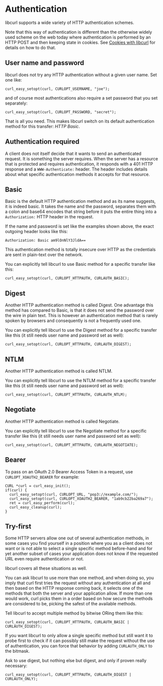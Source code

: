 # Authentication

libcurl supports a wide variety of HTTP authentication schemes.

Note that this way of authentication is different than the otherwise widely
used scheme on the web today where authentication is performed by an HTTP POST
and then keeping state in cookies. See [Cookies with libcurl](cookies.md)
for details on how to do that.

## User name and password

libcurl does not try any HTTP authentication without a given user name. Set
one like:

    curl_easy_setopt(curl, CURLOPT_USERNAME, "joe");

and of course most authentications also require a set password that you set
separately:

    curl_easy_setopt(curl, CURLOPT_PASSWORD, "secret");

That is all you need. This makes libcurl switch on its default authentication
method for this transfer: *HTTP Basic*.

## Authentication required

A client does not itself decide that it wants to send an authenticated
request. It is something the server requires. When the server has a resource
that is protected and requires authentication, it responds with a 401 HTTP
response and a `WWW-Authenticate:` header. The header includes details about
what specific authentication methods it accepts for that resource.

## Basic

Basic is the default HTTP authentication method and as its name suggests, it
is indeed basic. It takes the name and the password, separates them with a
colon and base64 encodes that string before it puts the entire thing into a
`Authorization:` HTTP header in the request.

If the name and password is set like the examples shown above, the exact
outgoing header looks like this:

    Authorization: Basic am9lOnNlY3JldA==

This authentication method is totally insecure over HTTP as the credentials
are sent in plain-text over the network.

You can explicitly tell libcurl to use Basic method for a specific transfer
like this:

    curl_easy_setopt(curl, CURLOPT_HTTPAUTH, CURLAUTH_BASIC);

## Digest

Another HTTP authentication method is called Digest. One advantage this method
has compared to Basic, is that it does not send the password over the wire in
plain text. This is however an authentication method that is rarely spoken by
browsers and consequently is not a frequently used one.

You can explicitly tell libcurl to use the Digest method for a specific
transfer like this (it still needs user name and password set as well):

    curl_easy_setopt(curl, CURLOPT_HTTPAUTH, CURLAUTH_DIGEST);

## NTLM

Another HTTP authentication method is called NTLM.

You can explicitly tell libcurl to use the NTLM method for a specific transfer
like this (it still needs user name and password set as well):

    curl_easy_setopt(curl, CURLOPT_HTTPAUTH, CURLAUTH_NTLM);

## Negotiate

Another HTTP authentication method is called Negotiate.

You can explicitly tell libcurl to use the Negotiate method for a specific
transfer like this (it still needs user name and password set as well):

    curl_easy_setopt(curl, CURLOPT_HTTPAUTH, CURLAUTH_NEGOTIATE);

## Bearer

To pass on an OAuth 2.0 Bearer Access Token in a request, use
`CURLOPT_XOAUTH2_BEARER` for example:

    CURL *curl = curl_easy_init();
    if(curl) {
      curl_easy_setopt(curl, CURLOPT_URL, "pop3://example.com/");
      curl_easy_setopt(curl, CURLOPT_XOAUTH2_BEARER, "1ab9cb22ba269a7");
      ret = curl_easy_perform(curl);
      curl_easy_cleanup(curl);
    }

## Try-first

Some HTTP servers allow one out of several authentication methods, in some
cases you find yourself in a position where you as a client does not want or
is not able to select a single specific method before-hand and for yet another
subset of cases your application does not know if the requested URL even
require authentication or not.

libcurl covers all these situations as well.

You can ask libcurl to use more than one method, and when doing so, you imply
that curl first tries the request without any authentication at all and then
based on the HTTP response coming back, it selects one of the methods that
both the server and your application allow. If more than one would work, curl
picks them in a order based on how secure the methods are considered to be,
picking the safest of the available methods.

Tell libcurl to accept multiple method by bitwise ORing them like this:

    curl_easy_setopt(curl, CURLOPT_HTTPAUTH, CURLAUTH_BASIC | CURLAUTH_DIGEST);

If you want libcurl to only allow a single specific method but still want it
to probe first to check if it can possibly still make the request without the
use of authentication, you can force that behavior by adding `CURLAUTH_ONLY`
to the bitmask.

Ask to use digest, but nothing else but digest, and only if proven really
necessary:

    curl_easy_setopt(curl, CURLOPT_HTTPAUTH, CURLAUTH_DIGEST | CURLAUTH_ONLY);
